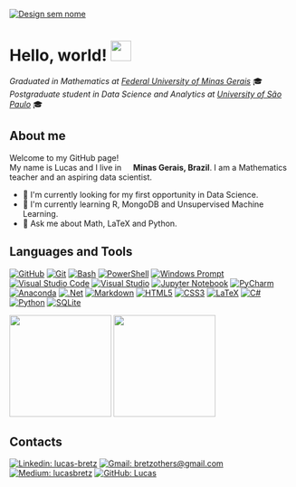 [![Design sem nome](https://user-images.githubusercontent.com/94881508/202249059-e6833409-f7e3-455e-bfb2-9bee7dfb6975.png)](https://github.com/lucasbrtz)

# Hello, world! <img src="https://github.com/rajput2107/rajput2107/blob/master/Assets/Earth.gif" width="36px">

*Graduated in Mathematics at [Federal University of Minas Gerais](https://ufmg.br/)* :mortar_board:
<br>*Postgraduate student in Data Science and Analytics at [University of São Paulo](https://www5.usp.br/)* :mortar_board:

## About me
Welcome to my GitHub page!
<br>My name is Lucas and I live in <img src="https://cdn-icons-png.flaticon.com/512/3909/3909370.png" width="13"/> <b>Minas Gerais, Brazil</b>.
I am a Mathematics teacher and an aspiring data scientist.

- :telescope: I'm currently looking for my first opportunity in Data Science.
- :brain: I'm currently learning R, MongoDB and Unsupervised Machine Learning.
- :speech_balloon: Ask me about Math, LaTeX and Python.

## Languages and Tools
[![GitHub](https://img.shields.io/badge/GitHub-100000?style=flat-square&logo=github&logoColor=white)](https://github.com/)
[![Git](https://img.shields.io/badge/GIT-E44C30?style=flat-square&logo=git&logoColor=white)](https://git-scm.com/)
[![Bash](https://img.shields.io/badge/GNU%20Bash-4EAA25?style=flat-square&logo=GNU%20Bash&logoColor=white)](https://www.gnu.org/software/bash/)
[![PowerShell](https://img.shields.io/badge/powershell-5391FE?style=flat-square&logo=powershell&logoColor=white)](https://learn.microsoft.com/en-us/powershell/)
[![Windows Prompt](https://img.shields.io/badge/windows%20terminal-4D4D4D?style=flat-square&logo=windows%20terminal&logoColor=white)](https://learn.microsoft.com/en-us/windows-server/administration/windows-commands/prompt)
[![Visual Studio Code](https://img.shields.io/badge/Visual%20Studio%20Code-0078d7.svg?style=flat-square&flat-squarelogo=visual-studio-code&logoColor=white)](https://code.visualstudio.com/)
[![Visual Studio](https://img.shields.io/badge/Visual%20Studio-5C2D91.svg?style=flat-square&logo=visual-studio&logoColor=white)](https://visualstudio.microsoft.com/vs/community/)
[![Jupyter Notebook](https://img.shields.io/badge/jupyter-%23FA0F00.svg?style=flat-square&logo=jupyter&logoColor=white)](https://jupyter.org/)
[![PyCharm](https://img.shields.io/badge/pycharm-143?style=flat-square&logo=pycharm&logoColor=black&color=black&labelColor=green)](https://www.jetbrains.com/pycharm/)
[![Anaconda](https://img.shields.io/badge/Anaconda-%2344A833.svg?style=flat-square&logo=anaconda&logoColor=white)](https://anaconda.org/)
[![.Net](https://img.shields.io/badge/.NET-5C2D91?style=flat-square&logo=.net&logoColor=white)](https://dotnet.microsoft.com/en-us/)
[![Markdown](https://img.shields.io/badge/markdown-%23000000.svg?style=flat-square&logo=markdown&logoColor=white)](https://www.markdownguide.org/)
[![HTML5](https://img.shields.io/badge/html5-%23E34F26.svg?style=flat-square&logo=html5&logoColor=white)](https://developer.mozilla.org/en-US/docs/Web/HTML)
[![CSS3](https://img.shields.io/badge/css3-%231572B6.svg?style=flat-square&logo=css3&logoColor=white)](https://developer.mozilla.org/en-US/docs/Web/CSS)
[![LaTeX](https://img.shields.io/badge/latex-%23008080.svg?style=flat-square&logo=latex&logoColor=white)](https://www.latex-project.org/)
[![C#](https://img.shields.io/badge/c%23-%23239120.svg?style=flat-square&logo=c-sharp&logoColor=white)](https://learn.microsoft.com/en-us/dotnet/csharp/)
[![Python](https://img.shields.io/badge/python-3670A0?style=flat-square&logo=python&logoColor=ffdd54)](https://www.python.org/)
[![SQLite](https://img.shields.io/badge/sqlite-%2307405e.svg?style=flat-square&logo=sqlite&logoColor=white)](https://www.sqlite.org/index.html)

<div>
  <img height="180" src="https://github-readme-stats.vercel.app/api?username=lucasbrtz&show_icons=true&theme=radical"/>
  <img height="180" src="https://github-readme-stats.vercel.app/api/top-langs/?username=lucasbrtz&theme=radical&layout=compact"/>
</div>

<!---
[![Lucas' github stats](https://github-readme-stats.vercel.app/api?username=lucasbrtz&show_icons=true&theme=dark)](https://github.com/lucasbrtz/github-readme-stats)
[![Lucas' top languages](https://github-readme-stats.vercel.app/api/top-langs/?username=lucasbrtz&theme=dark&layout=compact)](https://github.com/lucasbrtz/github-readme-stats)
--->

## Contacts
[![Linkedin: lucas-bretz](https://img.shields.io/badge/-lucas--bretz-blue?style=flat-square&logo=Linkedin&logoColor=white&link=https://www.linkedin.com/in/lucas-bretz/)](https://www.linkedin.com/in/lucas-bretz/)
[![Gmail: bretzothers@gmail.com](https://img.shields.io/badge/bretzothers-D14836?style=flat-square&logo=gmail&logoColor=white)](mailto:bretzothers@gmail.com)
[![Medium: lucasbretz](https://img.shields.io/badge/lucasbretz-12100E?style=flat-square&logo=medium&logoColor=white)](https://medium.com/@lucasbretz)
[![GitHub: Lucas](https://img.shields.io/github/followers/lucasbrtz?label=follow&style=social)](https://github.com/lucasbrtz)

<!---
lucasbrtz/lucasbrtz is a ✨ special ✨ repository because its `README.md` (this file) appears on your GitHub profile.
You can click the Preview link to take a look at your changes.
--->
